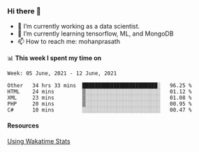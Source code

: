 ### Hi there 👋

- 🔭 I’m currently working as a data scientist.
- 🌱 I’m currently learning tensorflow, ML, and MongoDB
- 📫 How to reach me: mohanprasath

📊 **This week I spent my time on**
<!--START_SECTION:waka-->
```text
Week: 05 June, 2021 - 12 June, 2021

Other   34 hrs 33 mins  ████████████████████████░   96.25 % 
HTML    24 mins         ▒░░░░░░░░░░░░░░░░░░░░░░░░   01.12 % 
XML     23 mins         ▒░░░░░░░░░░░░░░░░░░░░░░░░   01.08 % 
PHP     20 mins         ▒░░░░░░░░░░░░░░░░░░░░░░░░   00.95 % 
C#      10 mins         ░░░░░░░░░░░░░░░░░░░░░░░░░   00.47 % 
```
<!--END_SECTION:waka-->

#### Resources
[Using Wakatime Stats](https://github.com/marketplace/actions/waka-readme)
